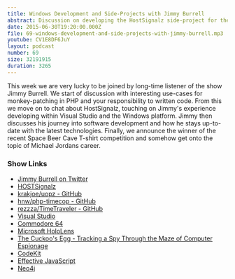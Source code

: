 ```yaml
---
title: Windows Development and Side-Projects with Jimmy Burrell
abstract: Discussion on developing the HostSignalz side-project for the Windows platform
date: 2015-06-30T19:20:00.000Z
file: 69-windows-development-and-side-projects-with-jimmy-burrell.mp3
youtube: CV1E8DF6JuY
layout: podcast
number: 69
size: 32191915
duration: 3265
---
```


This week we are very lucky to be joined by long-time listener of the show Jimmy Burrell.
We start of discussion with interesting use-cases for monkey-patching in PHP and your responsibility to written code.
From this we move on to chat about HostSignalz, touching on Jimmy's experience developing within Visual Studio and the Windows platform.
Jimmy then discusses his journey into software development and how he stays up-to-date with the latest technologies.
Finally, we announce the winner of the recent Space Beer Cave T-shirt competition and somehow get onto the topic of Michael Jordans career.

### Show Links

- [Jimmy Burrell on Twitter](https://twitter.com/jimmydburrell)
- [HOSTSignalz](https://hostsignalz.com/)
- [krakjoe/uopz - GitHub](https://github.com/krakjoe/uopz)
- [hnw/php-timecop - GitHub](https://github.com/hnw/php-timecop)
- [rezzza/TimeTraveler - GitHub](https://github.com/rezzza/TimeTraveler)
- [Visual Studio](https://www.visualstudio.com/)
- [Commodore 64](https://en.wikipedia.org/wiki/Commodore_64)
- [Microsoft HoloLens](https://www.microsoft.com/microsoft-hololens/en-us)
- [The Cuckoo's Egg - Tracking a Spy Through the Maze of Computer Espionage](http://www.amazon.com/The-Cuckoos-Egg-Tracking-Espionage/dp/1416507787)
- [CodeKit](https://incident57.com/codekit/)
- [Effective JavaScript](http://www.amazon.co.uk/Effective-JavaScript-Specific-Software-Development/dp/0321812182)
- [Neo4j](http://neo4j.com/)
